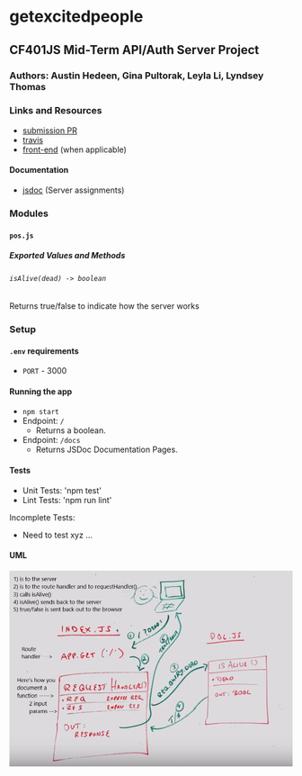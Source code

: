 # getexcitedpeople 

## CF401JS Mid-Term API/Auth Server Project

### Authors: Austin Hedeen, Gina Pultorak, Leyla Li, Lyndsey Thomas

### Links and Resources
* [submission PR](https://github.com/ginapult-401-advanced-javascript/deployment-workshop/pulls)
* [travis](https://travis-ci.com/ginapult-401-advanced-javascript/deployment-workshop)
* [front-end](https://ginapult-deploymentworkshop.herokuapp.com/) (when applicable)

#### Documentation
* [jsdoc](https://ginapult-deploymentworkshop.herokuapp.com/docs/) (Server assignments)

### Modules
#### `pos.js`
##### Exported Values and Methods

###### `isAlive(dead) -> boolean`
Returns true/false to indicate how the server works

### Setup
#### `.env` requirements
* `PORT` - 3000

#### Running the app
* `npm start`
* Endpoint: `/`
  * Returns a boolean.
* Endpoint: `/docs`
  * Returns JSDoc Documentation Pages.
  
#### Tests
* Unit Tests: 'npm test'
* Lint Tests: 'npm run lint'

Incomplete Tests:
- Need to test xyz ...

#### UML
![UML Diagram](whiteboard.jpg)

